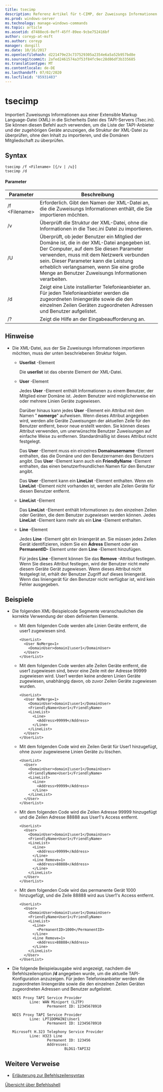 ```yaml
---
title: tsecimp
description: Referenz Artikel für t-CIMP, der Zuweisungs Informationen aus einer Extensible Markup Language (XML)-Datei in die TAPI-Server Sicherheits Datei (Tsec.ini) importiert.
ms.prod: windows-server
ms.technology: manage-windows-commands
ms.topic: article
ms.assetid: d7488ec6-0eff-45ff-89ee-9cbe752416bf
author: coreyp-at-msft
ms.author: coreyp
manager: dongill
ms.date: 10/16/2017
ms.openlocfilehash: d221479e23c737529305a2354e6a5a52b957bd8e
ms.sourcegitcommit: 2afed2461574a3f53f84fc9ec28d86df3b335685
ms.translationtype: MT
ms.contentlocale: de-DE
ms.lasthandoff: 07/02/2020
ms.locfileid: "85931483"
---
```

# <a name="tsecimp"></a>tsecimp

Importiert Zuweisungs Informationen aus einer Extensible Markup Language-Datei (XML) in die Sicherheits Datei des TAPI-Servers (Tsec.ini). Sie können diesen Befehl auch verwenden, um die Liste der TAPI-Anbieter und der zugehörigen Geräte anzuzeigen, die Struktur der XML-Datei zu überprüfen, ohne den Inhalt zu importieren, und die Domänen Mitgliedschaft zu überprüfen.

## <a name="syntax"></a>Syntax

```
tsecimp /f <Filename> [{/v | /u}]
tsecimp /d
```

#### <a name="parameters"></a>Parameter

|Parameter|Beschreibung|
|---------|-----------|
|/f \<Filename>|Erforderlich. Gibt den Namen der XML-Datei an, die die Zuweisungs Informationen enthält, die Sie importieren möchten.|
|/v|Überprüft die Struktur der XML-Datei, ohne die Informationen in die Tsec.ini Datei zu importieren.|
|/U|Überprüft, ob jeder Benutzer ein Mitglied der Domäne ist, die in der XML-Datei angegeben ist. Der Computer, auf dem Sie diesen Parameter verwenden, muss mit dem Netzwerk verbunden sein. Dieser Parameter kann die Leistung erheblich verlangsamen, wenn Sie eine große Menge an Benutzer Zuweisungs Informationen verarbeiten.|
|/d|Zeigt eine Liste installierter Telefonieanbieter an. Für jeden Telefonieanbieter werden die zugeordneten liniengeräte sowie die den einzelnen Zeilen Geräten zugeordneten Adressen und Benutzer aufgelistet.|
|/?|Zeigt die Hilfe an der Eingabeaufforderung an.|

## <a name="remarks"></a>Hinweise

-   Die XML-Datei, aus der Sie Zuweisungs Informationen importieren möchten, muss der unten beschriebenen Struktur folgen.
    -   **Userlist** -Element

        Die **userlist** ist das oberste Element der XML-Datei.
    -   **User** -Element

        Jedes **User** -Element enthält Informationen zu einem Benutzer, der Mitglied einer Domäne ist. Jedem Benutzer wird möglicherweise ein oder mehrere Linien Geräte zugewiesen.

        Darüber hinaus kann jedes **User** -Element ein Attribut mit dem Namen " **nomerge**" aufweisen. Wenn dieses Attribut angegeben wird, werden alle Geräte Zuweisungen der aktuellen Zeile für den Benutzer entfernt, bevor neue erstellt werden. Sie können dieses Attribut verwenden, um unerwünschte Benutzer Zuweisungen auf einfache Weise zu entfernen. Standardmäßig ist dieses Attribut nicht festgelegt.

        Das **User** -Element muss ein einzelnes **Domainusername** -Element enthalten, das die Domäne und den Benutzernamen des Benutzers angibt. Das **User** -Element kann auch ein **FriendlyName** -Element enthalten, das einen benutzerfreundlichen Namen für den Benutzer angibt.

        Das **User** -Element kann ein **LineList** -Element enthalten. Wenn ein **LineList** -Element nicht vorhanden ist, werden alle Zeilen Geräte für diesen Benutzer entfernt.
    -   **LineList** -Element

        Das **LineList** -Element enthält Informationen zu den einzelnen Zeilen oder Geräten, die dem Benutzer zugewiesen werden können. Jedes **LineList** -Element kann mehr als ein **Line** -Element enthalten.
    -   **Line** -Element

        Jedes **Line** -Element gibt ein liniengerät an. Sie müssen jedes Zeilen Gerät identifizieren, indem Sie ein **Adress** Element oder ein **PermanentID-** Element unter dem **Line** -Element hinzufügen.

        Für jedes **Line** -Element können Sie das **Remove** -Attribut festlegen. Wenn Sie dieses Attribut festlegen, wird der Benutzer nicht mehr diesem Geräte Gerät zugewiesen. Wenn dieses Attribut nicht festgelegt ist, erhält der Benutzer Zugriff auf dieses liniengerät. Wenn das liniengerät für den Benutzer nicht verfügbar ist, wird kein Fehler ausgegeben.

## <a name="examples"></a>Beispiele
- Die folgenden XML-Beispielcode Segmente veranschaulichen die korrekte Verwendung der oben definierten Elemente.
  - Mit dem folgenden Code werden alle Linien Geräte entfernt, die user1 zugewiesen sind.
    ```
    <UserList>
      <User NoMerge=1>
        <DomainUser>domain1\user1</DomainUser>
      </User>
    </UserList>
    ```
  - Mit dem folgenden Code werden alle Zeilen Geräte entfernt, die user1 zugewiesen sind, bevor eine Zeile mit der Adresse 99999 zugewiesen wird. User1 werden keine anderen Linien Geräte zugewiesen, unabhängig davon, ob zuvor Zeilen Geräte zugewiesen wurden.
    ```
    <UserList>
      <User NoMerge=1>
        <DomainUser>domain1\user1</DomainUser>
        <FriendlyName>User1</FriendlyName>
        <LineList>
          <Line>
            <Address>99999</Address>
          </Line>
        </LineList>
      </User>
    </UserList>
    ```
  - Mit dem folgenden Code wird ein Zeilen Gerät für User1 hinzugefügt, ohne zuvor zugewiesene Linien Geräte zu löschen.
    ```
    <UserList>
      <User>
        <DomainUser>domain1\user1</DomainUser>
        <FriendlyName>User1</FriendlyName>
        <LineList>
          <Line>
            <Address>99999</Address>
          </Line>
        </LineList>
      </User>
    </UserList>
    ```
  - Mit dem folgenden Code wird die Zeilen Adresse 99999 hinzugefügt und die Zeilen Adresse 88888 aus User1's Access entfernt.
    ```
    <UserList>
      <User>
        <DomainUser>domain1\user1</DomainUser>
        <FriendlyName>User1</FriendlyName>
        <LineList>
          <Line>
            <Address>99999</Address>
          </Line>
          <Line Remove=1>
            <Address>88888</Address>
          </Line>
        </LineList>
      </User>
    </UserList>
    ```
  - Mit dem folgenden Code wird das permanente Gerät 1000 hinzugefügt, und die Zeile 88888 wird aus User1's Access entfernt.
    ```
    <UserList>
      <User>
        <DomainUser>domain1\user1</DomainUser>
        <FriendlyName>User1</FriendlyName>
        <LineList>
          <Line>
            <PermanentID>1000</PermanentID>
          </Line>
          <Line Remove=1>
            <Address>88888</Address>
          </Line>
        </LineList>
      </User>
    </UserList>
    ```

-   Die folgende Beispielausgabe wird angezeigt, nachdem die Befehlszeilenoption **/d** angegeben wurde, um die aktuelle TAPI-Konfiguration anzuzeigen. Für jeden Telefonieanbieter werden die zugeordneten liniengeräte sowie die den einzelnen Zeilen Geräten zugeordneten Adressen und Benutzer aufgelistet.
    ```
    NDIS Proxy TAPI Service Provider
            Line: WAN Miniport (L2TP)
                    Permanent ID: 12345678910

    NDIS Proxy TAPI Service Provider
            Line: LPT1DOMAIN1\User1
                    Permanent ID: 12345678910

    Microsoft H.323 Telephony Service Provider
            Line: H323 Line
                    Permanent ID: 123456
                    Addresses:
                            BLDG1-TAPI32

    ```

## <a name="additional-references"></a>Weitere Verweise

- [Erläuterung zur Befehlszeilensyntax](command-line-syntax-key.md)

[Übersicht über Befehlsshell](https://technet.microsoft.com/library/cc737438(v=ws.10).aspx)
